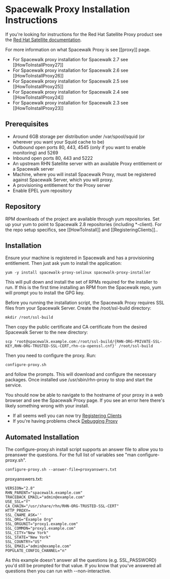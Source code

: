 # Spacewalk Proxy Installation Instructions

If you're looking for instructions for the Red Hat Satellite Proxy product see the [Red Hat Satellite documentation](https://access.redhat.com/documentation/en-us/red_hat_satellite/).

For more information on what Spacewalk Proxy is see [[proxy]] page.

 * For Spacewalk proxy installation for Spacewalk 2.7 see [[HowToInstallProxy27]]
 * For Spacewalk proxy installation for Spacewalk 2.6 see [[HowToInstallProxy26]]
 * For Spacewalk proxy installation for Spacewalk 2.5 see [[HowToInstallProxy25]]
 * For Spacewalk proxy installation for Spacewalk 2.4 see [[HowToInstallProxy24]]
 * For Spacewalk proxy installation for Spacewalk 2.3 see [[HowToInstallProxy23]]

## Prerequisites

  * Around 6GB storage per distribution under /var/spool/squid (or wherever you want your Squid cache to be)
  * Outbound open ports 80, 443, 4545 (only if you want to enable monitoring) and 5269
  * Inbound open ports 80, 443 and 5222
  * An upstream RHN Satellite server with an available Proxy entitlement or a Spacewalk server
  * Machine, where you will install Spacewalk Proxy, must be registered against Spacewalk Server, which you will proxy.
  * A provisioning entitlement for the Proxy server
  * Enable EPEL yum repository

## Repository

RPM downloads of the project are available through yum repositories. Set up your yum to point to Spacewalk 2.8 repositories (including *-client). For the repo setup specifics, see [[HowToInstall]] and [[RegisteringClients]].. 
## Installation



Ensure your machine is registered in Spacewalk and has a provisioning entitlement. Then just ask yum to install the application:


    yum -y install spacewalk-proxy-selinux spacewalk-proxy-installer

This will pull down and install the set of RPMs required for the installer to run. If this is the first time installing an RPM from the Spacewalk repo, yum will prompt you to install the GPG key.

Before you running the installation script, the Spacewalk Proxy requires SSL files from your Spacewalk Server. Create the /root/ssl-build directory:

    mkdir /root/ssl-build

Then copy the public certificate and CA certificate from the desired Spacewalk Server to the new directory:

    scp 'root@spacewalk.example.com:/root/ssl-build/{RHN-ORG-PRIVATE-SSL-KEY,RHN-ORG-TRUSTED-SSL-CERT,rhn-ca-openssl.cnf}' /root/ssl-build


Then you need to configure the proxy. Run:


    configure-proxy.sh

and follow the prompts. This will download and configure the necessary packages. Once installed use /usr/sbin/rhn-proxy to stop and start the service.

You should now be able to navigate to the hostname of your proxy in a web browser and see the Spacewalk Proxy page. If you see an error here there's likely something wrong with your install.

  * If all seems well you can now try [Registering Clients](RegisteringClients)
  * If you're having problems check [Debugging Proxy](DebuggingProxy)
## Automated Installation



The configure-proxy.sh install script supports an answer file to allow you to preanswer the questions. For the full list of variables see "man configure-proxy.sh".


    configure-proxy.sh --answer-file=proxyanswers.txt

proxyanswers.txt:


    VERSION="2.8"
    RHN_PARENT="spacewalk.example.com"
    TRACEBACK_EMAIL="admin@example.com"
    USE_SSL="Y"
    CA_CHAIN="/usr/share/rhn/RHN-ORG-TRUSTED-SSL-CERT"
    HTTP_PROXY=
    SSL_CNAME_ASK=''
    SSL_ORG="Example Org"
    SSL_ORGUNIT="proxy1.example.com"
    SSL_COMMON="proxy1.example.com"
    SSL_CITY="New York"
    SSL_STATE="New York"
    SSL_COUNTRY="US"
    SSL_EMAIL="admin@example.com"
    POPULATE_CONFIG_CHANNEL="n"

As this example doesn't answer all the questions (e.g. SSL_PASSWORD) you'd still be prompted for that value. If you know that you've answered all questions then you can run with --non-interactive.

